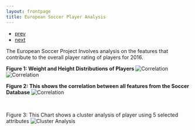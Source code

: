 ```yaml
---
layout: frontpage
title: European Soccer Player Analysis
---
```

<!--


[NBA Team and Player Analysis](https://github.com/bsharvey/NBA_Player_Team_Analysis), a methodology for analyzing NBA player and Team data.  This analysis assess Lebron James and the Cleveland Cavilers over the entire regular season. 
[![pdf](../icons16/pdf-icon.png)]()
[![GitHub](../icons16/github-icon.png)](https://github.com/bsharvey/NBA_Player_Team_Analysis)

![Harvey NBA Analysis (2017) Fig 1 and 2](../../pages/publpics/nba1.png)

Figure 1: This chart shows an assist, turnover, "+/-" comparison over the season as it relates to wins and losses.
Figure 2: This chart diplays a "+/-" analysis to show box plots of wins and losses the mean and standard deviation along the regular season.

-->
<div class="navbar">
  <div class="navbar-inner">
      <ul class="nav">
          <li><a href="bioinformatics1.html">prev</a></li>
          <li><a href="bioinformatics2.html">next</a></li>
      </ul>
  </div>
</div>
The European Soccer Project Involves analysis on the features that contribute to the overall player rating of players for 2016.


<p>  
  <strong>Figure 1: Weight and Height Distributions of Players </strong>
  
  <img src="https://akinbule.github.io/pages//publpics/AgeSprint1.png" alt="Correlation" title="Age Sprint"/>
  <img src="https://akinbule.github.io/pages//publpics/SprintHeight1.png" alt="Correlation" title="Heat Map"/>
</p>


<p>  
  <strong>Figure 2: This shows the correlation between all features from the Soccer Database</strong>
  <img src="https://akinbule.github.io/pages/publpics/Heatmap.png" alt="Correlation" title="Heat Map"/>
</p>

<br>
<p>
  Figure 3: This Chart shows a cluster analysis of player using 5 selected attributes 
  <img src="https://akinbule.github.io/pages/publpics/ParallelPlotCluster.png" alt="Cluster Analysis" title="Cluster Analysis"/>
</p>
